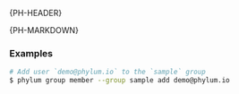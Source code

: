 {PH-HEADER}

{PH-MARKDOWN}

### Examples

```sh
# Add user `demo@phylum.io` to the `sample` group
$ phylum group member --group sample add demo@phylum.io
```
